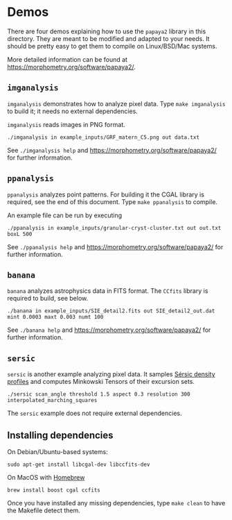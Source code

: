 # Demos

There are four demos explaining how to use the `papaya2` library in this directory.
They are meant to be modified and adapted to your needs.
It should be pretty easy to get them to compile on Linux/BSD/Mac systems.

More detailed information can be found at <https://morphometry.org/software/papaya2/>.

## `imganalysis`

`imganalysis` demonstrates how to analyze pixel data.  Type `make imganalysis` to build it;
it needs no external dependencies.

`imganalysis` reads images in PNG format.

    ./imganalysis in example_inputs/GRF_matern_C5.png out data.txt

See `./imganalysis help` and <https://morphometry.org/software/papaya2/> for further information.

## `ppanalysis`

`ppanalysis` analyzes point patterns.  For building it the CGAL library is required,
see the end of this document.  Type `make ppanalysis` to compile.

An example file can be run by executing

    ./ppanalysis in example_inputs/granular-cryst-cluster.txt out out.txt boxL 500    

See `./ppanalysis help` and <https://morphometry.org/software/papaya2/> for further information.

## `banana`

`banana` analyzes astrophysics data in FITS format.  The `CCfits` library is required to build,
see below.

    ./banana in example_inputs/SIE_detail2.fits out SIE_detail2_out.dat mint 0.0003 maxt 0.003 numt 100

See `./banana help` and <https://morphometry.org/software/papaya2/> for further information.

## `sersic`

`sersic` is another example analyzing pixel data.  It samples 
[Sérsic density profiles](https://en.wikipedia.org/wiki/Sersic_profile)
and computes Minkowski Tensors of their excursion sets.

    ./sersic scan_angle threshold 1.5 aspect 0.3 resolution 300 interpolated_marching_squares

The `sersic` example does not require external dependencies.

## Installing dependencies

On Debian/Ubuntu-based systems:

    sudo apt-get install libcgal-dev libccfits-dev

On MacOS with [Homebrew](https://docs.brew.sh/)

    brew install boost cgal ccfits

Once you have installed any missing dependencies, type `make clean` to have the Makefile detect them.
